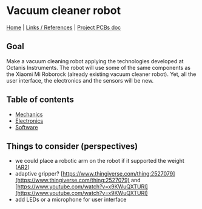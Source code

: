 # Vacuum cleaner robot

[Home](../README.md) | [Links / References](./docs/refs.md) | [Project PCBs doc](./docs/pcd/pcb.md)

## Goal

Make a vacuum cleaning robot applying the technologies developed at Octanis Instruments. The robot will use some of the same components as the Xiaomi Mi Roborock (already existing vacuum cleaner robot). Yet, all the user interface, the electronics and the sensors will be new.

## Table of contents

- [Mechanics](./docs/mechanics/mechanics.md)
- [Electronics](./docs/electronics/electronics.md)
- [Software](./prog/prog.md)

## Things to consider (perspectives)

- we could place a robotic arm on the robot if it supported the weight ([AR2](https://www.youtube.com/watch?v=CCgI4R1TEzI))
- adaptive gripper? [https://www.thingiverse.com/thing:2527079](https://www.thingiverse.com/thing:2527079) and [https://www.youtube.com/watch?v=x9KWuQXTURI](https://www.youtube.com/watch?v=x9KWuQXTURI)
- add LEDs or a microphone for user interface
